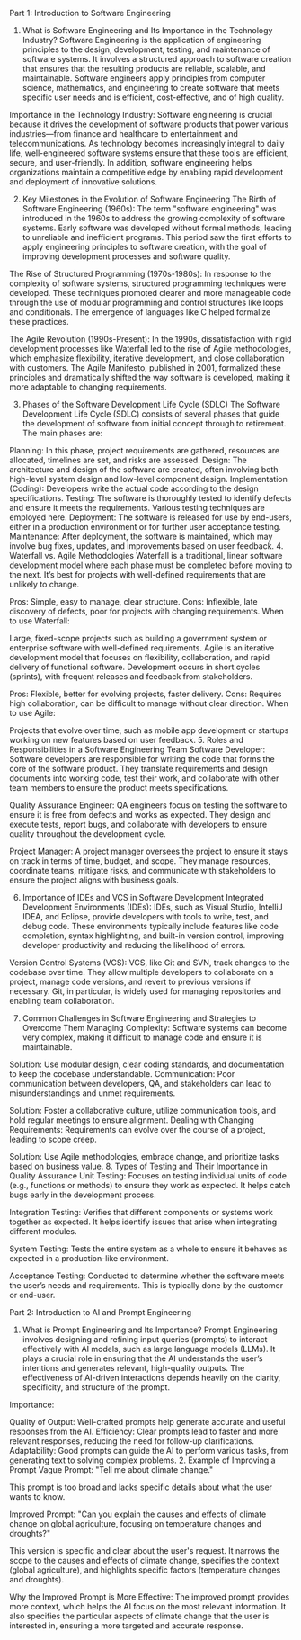 Part 1: Introduction to Software Engineering
1. What is Software Engineering and Its Importance in the Technology Industry?
Software Engineering is the application of engineering principles to the design, development, testing, and maintenance of software systems. It involves a structured approach to software creation that ensures that the resulting products are reliable, scalable, and maintainable. Software engineers apply principles from computer science, mathematics, and engineering to create software that meets specific user needs and is efficient, cost-effective, and of high quality.

Importance in the Technology Industry:
Software engineering is crucial because it drives the development of software products that power various industries—from finance and healthcare to entertainment and telecommunications. As technology becomes increasingly integral to daily life, well-engineered software systems ensure that these tools are efficient, secure, and user-friendly. In addition, software engineering helps organizations maintain a competitive edge by enabling rapid development and deployment of innovative solutions.

2. Key Milestones in the Evolution of Software Engineering
The Birth of Software Engineering (1960s):
The term "software engineering" was introduced in the 1960s to address the growing complexity of software systems. Early software was developed without formal methods, leading to unreliable and inefficient programs. This period saw the first efforts to apply engineering principles to software creation, with the goal of improving development processes and software quality.

The Rise of Structured Programming (1970s-1980s):
In response to the complexity of software systems, structured programming techniques were developed. These techniques promoted clearer and more manageable code through the use of modular programming and control structures like loops and conditionals. The emergence of languages like C helped formalize these practices.

The Agile Revolution (1990s-Present):
In the 1990s, dissatisfaction with rigid development processes like Waterfall led to the rise of Agile methodologies, which emphasize flexibility, iterative development, and close collaboration with customers. The Agile Manifesto, published in 2001, formalized these principles and dramatically shifted the way software is developed, making it more adaptable to changing requirements.

3. Phases of the Software Development Life Cycle (SDLC)
The Software Development Life Cycle (SDLC) consists of several phases that guide the development of software from initial concept through to retirement. The main phases are:

Planning: In this phase, project requirements are gathered, resources are allocated, timelines are set, and risks are assessed.
Design: The architecture and design of the software are created, often involving both high-level system design and low-level component design.
Implementation (Coding): Developers write the actual code according to the design specifications.
Testing: The software is thoroughly tested to identify defects and ensure it meets the requirements. Various testing techniques are employed here.
Deployment: The software is released for use by end-users, either in a production environment or for further user acceptance testing.
Maintenance: After deployment, the software is maintained, which may involve bug fixes, updates, and improvements based on user feedback.
4. Waterfall vs. Agile Methodologies
Waterfall is a traditional, linear software development model where each phase must be completed before moving to the next. It’s best for projects with well-defined requirements that are unlikely to change.

Pros: Simple, easy to manage, clear structure.
Cons: Inflexible, late discovery of defects, poor for projects with changing requirements.
When to use Waterfall:

Large, fixed-scope projects such as building a government system or enterprise software with well-defined requirements.
Agile is an iterative development model that focuses on flexibility, collaboration, and rapid delivery of functional software. Development occurs in short cycles (sprints), with frequent releases and feedback from stakeholders.

Pros: Flexible, better for evolving projects, faster delivery.
Cons: Requires high collaboration, can be difficult to manage without clear direction.
When to use Agile:

Projects that evolve over time, such as mobile app development or startups working on new features based on user feedback.
5. Roles and Responsibilities in a Software Engineering Team
Software Developer:
Software developers are responsible for writing the code that forms the core of the software product. They translate requirements and design documents into working code, test their work, and collaborate with other team members to ensure the product meets specifications.

Quality Assurance Engineer:
QA engineers focus on testing the software to ensure it is free from defects and works as expected. They design and execute tests, report bugs, and collaborate with developers to ensure quality throughout the development cycle.

Project Manager:
A project manager oversees the project to ensure it stays on track in terms of time, budget, and scope. They manage resources, coordinate teams, mitigate risks, and communicate with stakeholders to ensure the project aligns with business goals.

6. Importance of IDEs and VCS in Software Development
Integrated Development Environments (IDEs):
IDEs, such as Visual Studio, IntelliJ IDEA, and Eclipse, provide developers with tools to write, test, and debug code. These environments typically include features like code completion, syntax highlighting, and built-in version control, improving developer productivity and reducing the likelihood of errors.

Version Control Systems (VCS):
VCS, like Git and SVN, track changes to the codebase over time. They allow multiple developers to collaborate on a project, manage code versions, and revert to previous versions if necessary. Git, in particular, is widely used for managing repositories and enabling team collaboration.

7. Common Challenges in Software Engineering and Strategies to Overcome Them
Managing Complexity: Software systems can become very complex, making it difficult to manage code and ensure it is maintainable.

Solution: Use modular design, clear coding standards, and documentation to keep the codebase understandable.
Communication: Poor communication between developers, QA, and stakeholders can lead to misunderstandings and unmet requirements.

Solution: Foster a collaborative culture, utilize communication tools, and hold regular meetings to ensure alignment.
Dealing with Changing Requirements: Requirements can evolve over the course of a project, leading to scope creep.

Solution: Use Agile methodologies, embrace change, and prioritize tasks based on business value.
8. Types of Testing and Their Importance in Quality Assurance
Unit Testing:
Focuses on testing individual units of code (e.g., functions or methods) to ensure they work as expected. It helps catch bugs early in the development process.

Integration Testing:
Verifies that different components or systems work together as expected. It helps identify issues that arise when integrating different modules.

System Testing:
Tests the entire system as a whole to ensure it behaves as expected in a production-like environment.

Acceptance Testing:
Conducted to determine whether the software meets the user’s needs and requirements. This is typically done by the customer or end-user.

Part 2: Introduction to AI and Prompt Engineering
1. What is Prompt Engineering and Its Importance?
Prompt Engineering involves designing and refining input queries (prompts) to interact effectively with AI models, such as large language models (LLMs). It plays a crucial role in ensuring that the AI understands the user’s intentions and generates relevant, high-quality outputs. The effectiveness of AI-driven interactions depends heavily on the clarity, specificity, and structure of the prompt.

Importance:

Quality of Output: Well-crafted prompts help generate accurate and useful responses from the AI.
Efficiency: Clear prompts lead to faster and more relevant responses, reducing the need for follow-up clarifications.
Adaptability: Good prompts can guide the AI to perform various tasks, from generating text to solving complex problems.
2. Example of Improving a Prompt
Vague Prompt:
"Tell me about climate change."

This prompt is too broad and lacks specific details about what the user wants to know.

Improved Prompt:
"Can you explain the causes and effects of climate change on global agriculture, focusing on temperature changes and droughts?"

This version is specific and clear about the user's request. It narrows the scope to the causes and effects of climate change, specifies the context (global agriculture), and highlights specific factors (temperature changes and droughts).

Why the Improved Prompt is More Effective:
The improved prompt provides more context, which helps the AI focus on the most relevant information. It also specifies the particular aspects of climate change that the user is interested in, ensuring a more targeted and accurate response.
